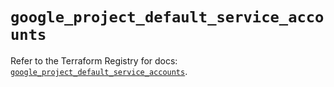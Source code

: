# `google_project_default_service_accounts`

Refer to the Terraform Registry for docs: [`google_project_default_service_accounts`](https://registry.terraform.io/providers/hashicorp/google-beta/5.39.0/docs/resources/google_project_default_service_accounts).
